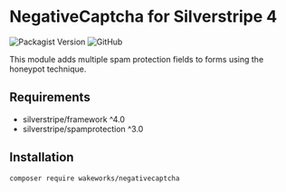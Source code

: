 # NegativeCaptcha for Silverstripe 4

![Packagist Version](https://img.shields.io/packagist/v/wakeworks/negativecaptcha?style=flat-square)
![GitHub](https://img.shields.io/github/license/wakeworks/NegativeCaptcha?style=flat-square)

This module adds multiple spam protection fields to forms using the honeypot technique.

## Requirements

* silverstripe/framework ^4.0
* silverstripe/spamprotection ^3.0

## Installation

```
composer require wakeworks/negativecaptcha
```